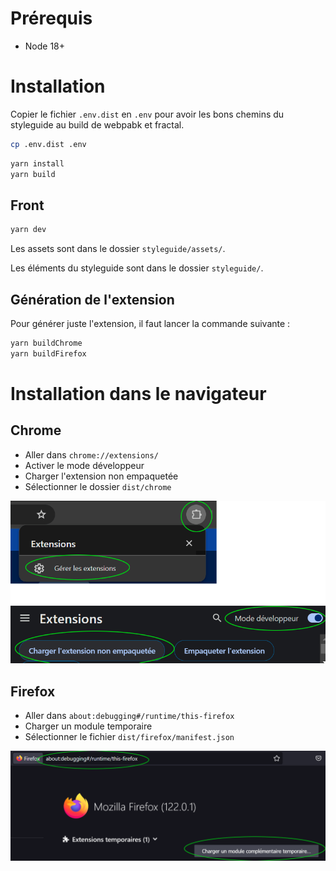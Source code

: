 # Prérequis

  - Node 18+

# Installation

Copier le fichier `.env.dist` en `.env` pour avoir les bons chemins du styleguide au build de webpabk et fractal.

```bash
cp .env.dist .env
```

```bash
yarn install
yarn build
```

## Front

```bash
yarn dev
```

Les assets sont dans le dossier `styleguide/assets/`.

Les éléments du styleguide sont dans le dossier `styleguide/`.

## Génération de l'extension

Pour générer juste l'extension, il faut lancer la commande suivante :

```bash
yarn buildChrome
yarn buildFirefox
```

# Installation dans le navigateur

## Chrome

  - Aller dans `chrome://extensions/`
  - Activer le mode développeur
  - Charger l'extension non empaquetée
  - Sélectionner le dossier `dist/chrome`

![chrome installation](doc/install-chrome.png)

## Firefox

  - Aller dans `about:debugging#/runtime/this-firefox`
  - Charger un module temporaire
  - Sélectionner le fichier `dist/firefox/manifest.json`

![firefox installation](doc/install-firefox.png)
